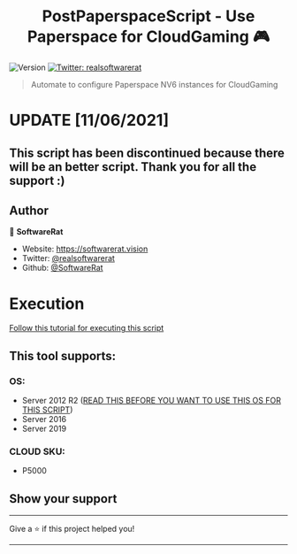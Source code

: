 <h1 align="center">PostPaperspaceScript - Use Paperspace for CloudGaming 🎮</h1>
<p>
  <img alt="Version" src="https://img.shields.io/badge/version-1.0-blue.svg?cacheSeconds=2592000" />
  <a href="https://twitter.com/realsoftwarerat" target="_blank">
    <img alt="Twitter: realsoftwarerat" src="https://img.shields.io/twitter/follow/realsoftwarerat.svg?style=social" />
  </a>
</p>

> Automate to configure Paperspace NV6 instances for CloudGaming

# UPDATE [11/06/2021]
## This script has been discontinued because there will be an better script. Thank you for all the support :)

## Author

👤 **SoftwareRat**

* Website: https://softwarerat.vision
* Twitter: [@realsoftwarerat](https://twitter.com/realsoftwarerat)
* Github: [@SoftwareRat](https://github.com/SoftwareRat)

# Execution
[Follow this tutorial for executing this script](https://github.com/SoftwareRat/PostPaperspaceScript/wiki/Execute-script)

## This tool supports:
### OS:
- Server 2012 R2 ([READ THIS BEFORE YOU WANT TO USE THIS OS FOR THIS SCRIPT](https://github.com/SoftwareRat/PostPaperspaceScript/wiki/Server2012WAR))
- Server 2016
- Server 2019

### CLOUD SKU: 
- P5000

## Show your support
***
Give a ⭐️ if this project helped you!
***
